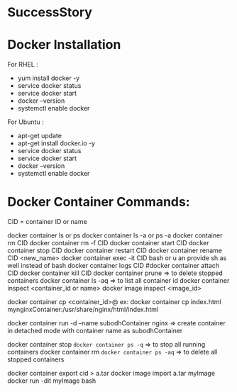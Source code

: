 # SuccessStory

# Docker Installation

For RHEL :
* yum install docker -y   
* service docker status
* service docker start
* docker –version
* systemctl enable docker

For Ubuntu :
* apt-get update
* apt-get install docker.io -y   
* service docker status
* service docker start
* docker –version
* systemctl enable docker

# Docker Container Commands:

CID = container ID or name

docker container ls 				or		 ps
docker container ls -a 			or		 ps -a
docker container rm CID
docker container rm -f CID
docker container start CID
docker container stop CID
docker container restart CID
docker container rename CID <new_name>
docker container exec -it CID bash             or u an provide sh as well instead of bash
docker container logs CID
#docker container attach CID
docker container kill CID
docker container prune  => to delete stopped containers
docker container ls -aq => to list all container id
docker container inspect <container_id or name>
docker image inspect <image_id>

docker container cp <file> <container_id>@<path>
ex: 
docker container cp index.html mynginxContainer:/usr/share/nginx/html/index.html

docker container run -d –name subodhContainer nginx => create container in detached mode with container name as subodhContainer

docker container stop `docker container ps -q` => to stop all running containers
docker container rm `docker container ps -aq` => to delete all stopped containers

docker container export cid > a.tar
docker image import a.tar myImage
docker run -dit myImage bash
